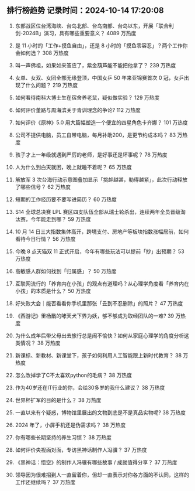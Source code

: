 
## 排行榜趋势 记录时间：2024-10-14 17:20:08
  
  1. 东部战区位台湾海峡、台岛北部、台岛南部、台岛以东，开展「联合利剑-2024B」演习，具有哪些重要意义？ 4089 万热度
    
  2. 是 11 小时的「工作+摸鱼自由」，还是 8 小时的「摸鱼零容忍」？两个工作你会如何选？ 308 万热度
    
  3. 叫一声佛祖，如果如来答应了，紫金葫芦能不能把他拿了？ 239 万热度
    
  4. 女单、女双、女团全部无缘登顶，中国女乒 50 年来亚锦赛首次 0 冠，女乒出现了什么问题？ 219 万热度
    
  5. 如何看待南科大博士生在宿舍养老鼠，疑似做实验？ 129 万热度
    
  6. 如何评价董路与周海滨关于青训理念的争论? 112 万热度
    
  7. 如何评价《原神》5.0 用大篇幅塑造一个便宜的四星角色卡齐娜？ 101 万热度
    
  8. 公司不提供电脑，员工自带电脑，每月补助200，是更节约成本吗？ 83 万热度
    
  9. 孩子才上一年级就遇到严厉的老师，是好事还是坏事呢？ 78 万热度
    
  10. 人为什么到白天就困，晚上就睡不着呢？ 65 万热度
    
  11. 解放军 3 次台海行动示意图叠加显示「挑衅越甚，勒得越紧」，此次行动释放了哪些信号？ 62 万热度
    
  12. 短期的工作经历要不要写进简历？ 60 万热度
    
  13. S14 全球总决赛 LPL 赛区四支队伍全部从瑞士轮杀出，连续两年全员晋级淘汰赛，今年能走到哪？ 59 万热度
    
  14. 10 月 14 日三大指数集体高开，跨境支付、房地产等板块指数涨幅居前，如何看待今日行情？ 56 万热度
    
  15. 今晚 8 点天猫双 11 正式开启，今年有哪些玩法可以提前「抄」出预期？ 53 万热度
    
  16. 高敏感人群如何找到「归属感」？ 50 万热度
    
  17. 互联网流行的「养育内在小孩」的观点有道理吗？从心理学角度看「养育内在小孩」的本质是什么？ 50 万热度
    
  18. 好失败大会｜能否看看你手机里那张「丑到不忍删除」的照片？ 47 万热度
    
  19. 《西游记》里杨戬的哮天犬下界为妖，够不够成为取经团队的一难? 39 万热度
    
  20. 为什么成年后带父母出去旅行总是闹不愉快？如何从家庭心理学的角度分析这类情况？ 38 万热度
    
  21. 新课标、新教材、新课堂下，孩子如何利用人工智能跟上新时代教育？ 38 万热度
    
  22. 怎么改掉学了C不太喜欢python的毛病？ 38 万热度
    
  23. 作为40岁还在IT行业的你，会给30多岁的我什么建议？ 38 万热度
    
  24. 世界杯扩军的目的是什么？ 38 万热度
    
  25. 一直以来有个疑惑，博物馆里展出的文物到底是不是真品实物呢? 38 万热度
    
  26. 2024 年了，小屏手机还是伪需求吗？ 38 万热度
    
  27. 你有哪些长期坚持的养生习惯？ 38 万热度
    
  28. 如何评价央视面对面，专访黑神话制作人冯骥？ 37 万热度
    
  29. 《黑神话：悟空》的制作人冯骥有哪些故事 / 成就值得分享？ 37 万热度
    
  30. 领导因为很难招到人一直留着你，但却一直表示对你各方面的不认同，这样的工作还继续吗？ 37 万热度
    